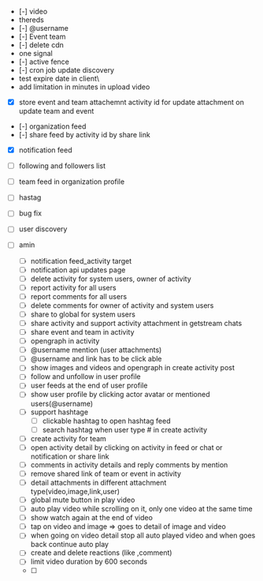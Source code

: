 - [-] video
- thereds
- [-] @username
- [-] Event team
- [-] delete cdn
- one signal
- [-] active fence
- [-] cron job update discovery
- test expire date in client\
- add limitation in minutes in upload video
- [x] store event and team attachemnt activity id for update attachment on update team and event
- [-] organization feed
- [-] share feed by activity id  by share link
- [x] notification feed
- [ ] following and followers list
- [ ] team feed in organization profile
- [ ] hastag
- [ ] bug fix
- [ ] user discovery
      
      
      
      
      
- [ ] amin
	- [ ] notification feed_activity target 
	- [ ] notification api updates page
	- [ ] delete activity for system users, owner of activity
	- [ ] report activity for all users
	- [ ] report comments for all users
	- [ ] delete comments for owner of activity and system users
	- [ ] share to global for system users
	- [ ] share activity and support activity attachment in getstream  chats
	- [ ] share event and team in activity
	- [ ] opengraph in activity
	- [ ] @username mention (user attachments)
	- [ ] @username and link has to be click able
	- [ ] show images and videos and opengraph in create activity post
	- [ ] follow and unfollow in user profile
	- [ ] user feeds at the end of user profile
	- [ ] show user profile by clicking actor avatar or mentioned users(@username)
	- [ ] support hashtage
		- [ ] clickable hashtag to open hashtag feed
		- [ ] search hashtag when user type # in create activity
	- [ ] create activity for team 
	- [ ] open activity detail by clicking on activity in feed or chat or notification or share link
	- [ ]  comments in activity details and reply comments by mention
	- [ ] remove shared link of  team or event in activity
	- [ ] detail attachments in different attachment type(video,image,link,user)
	- [ ] global mute button in play video
	- [ ] auto play video while scrolling on it, only one video at the same time
	- [ ] show watch again at the end of video
	- [ ] tap on video and image => goes to detail of image and video
	- [ ] when going on video detail stop all auto played video and when goes back continue auto play
	- [ ] create and delete reactions (like ,comment)
	- [ ] limit video duration by 600 seconds
	- [ ] 



